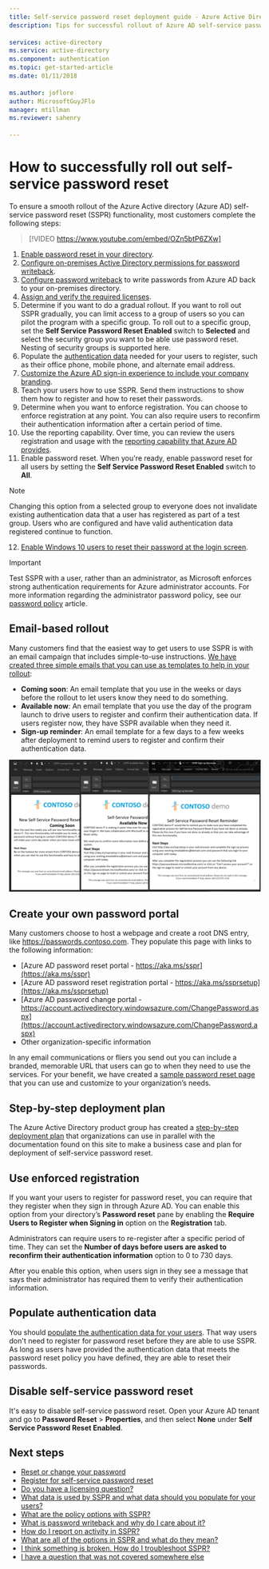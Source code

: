 ```yaml
---
title: Self-service password reset deployment guide - Azure Active Directory
description: Tips for successful rollout of Azure AD self-service password reset

services: active-directory
ms.service: active-directory
ms.component: authentication
ms.topic: get-started-article
ms.date: 01/11/2018

ms.author: joflore
author: MicrosoftGuyJFlo
manager: mtillman
ms.reviewer: sahenry

---
```

# How to successfully roll out self-service password reset

To ensure a smooth rollout of the Azure Active directory (Azure AD) self-service password reset (SSPR) functionality, most customers complete the following steps:

> [!VIDEO https://www.youtube.com/embed/OZn5btP6ZXw]

1. [Enable password reset in your directory](quickstart-sspr.md).
2. [Configure on-premises Active Directory permissions for password writeback](howto-sspr-writeback.md#active-directory-permissions).
3. [Configure password writeback](howto-sspr-writeback.md) to write passwords from Azure AD back to your on-premises directory.
4. [Assign and verify the required licenses](concept-sspr-licensing.md).
5. Determine if you want to do a gradual rollout. If you want to roll out SSPR gradually, you can limit access to a group of users so you can pilot the program with a specific group. To roll out to a specific group, set the **Self Service Password Reset Enabled** switch to **Selected** and select the security group you want to  be able use password reset.  Nesting of security groups is supported here.
6. Populate the [authentication data](howto-sspr-authenticationdata.md) needed for your users to register, such as their office phone, mobile phone, and alternate email address.
7. [Customize the Azure AD sign-in experience to include your company branding](concept-sspr-customization.md).
8. Teach your users how to use SSPR. Send them instructions to show them how to register and how to reset their passwords.
9. Determine when you want to enforce registration. You can choose to enforce registration at any point. You can also require users to reconfirm their authentication information after a certain period of time.
10. Use the reporting capability. Over time, you can review the users registration and usage with the [reporting capability that Azure AD provides](howto-sspr-reporting.md).
11. Enable password reset. When you're ready, enable password reset for all users by setting the **Self Service Password Reset Enabled** switch to **All**. 

   > [!NOTE]
   > Changing this option from a selected group to everyone does not invalidate existing authentication data that a user has registered as part of a test group. Users who are configured and have valid authentication data registered continue to function.

12. [Enable Windows 10 users to reset their password at the login screen](tutorial-sspr-windows.md).

   > [!IMPORTANT]
   > Test SSPR with a user, rather than an administrator, as Microsoft enforces strong authentication requirements for Azure administrator accounts. For more information regarding the administrator password policy, see our [password policy](concept-sspr-policy.md#administrator-password-policy-differences) article.

## Email-based rollout

Many customers find that the easiest way to get users to use SSPR is with an email campaign that includes simple-to-use instructions. [We have created three simple emails that you can use as templates to help in your rollout](https://www.microsoft.com/download/details.aspx?id=56768):

* **Coming soon**: An email template that you use in the weeks or days before the rollout to let users know they need to do something.
* **Available now**: An email template that you use the day of the program launch to drive users to register and confirm their authentication data. If users register now, they have SSPR available when they need it.
* **Sign-up reminder**: An email template for a few days to a few weeks after deployment to remind users to register and confirm their authentication data.

![Email][Email]

## Create your own password portal

Many customers choose to host a webpage and create a root DNS entry, like https://passwords.contoso.com. They populate this page with links to the following information:

* [Azure AD password reset portal - https://aka.ms/sspr](https://aka.ms/sspr)
* [Azure AD password reset registration portal - https://aka.ms/ssprsetup](https://aka.ms/ssprsetup)
* [Azure AD password change portal - https://account.activedirectory.windowsazure.com/ChangePassword.aspx](https://account.activedirectory.windowsazure.com/ChangePassword.aspx)
* Other organization-specific information

In any email communications or fliers you send out you can include a branded, memorable URL that users can go to when they need to use the services. For your benefit, we have created a [sample password reset page](https://github.com/ajamess/password-reset-page) that you can use and customize to your organization’s needs.

## Step-by-step deployment plan

The Azure Active Directory product group has created a [step-by-step deployment plan](https://aka.ms/SSPRDeploymentPlan) that organizations can use in parallel with the documentation found on this site to make a business case and plan for deployment of self-service password reset.

## Use enforced registration

If you want your users to register for password reset, you can require that they register when they sign in through Azure AD. You can enable this option from your directory’s **Password reset** pane by enabling the **Require Users to Register when Signing in** option on the **Registration** tab.

Administrators can require users to re-register after a specific period of time. They can set the **Number of days before users are asked to reconfirm their authentication information** option to 0 to 730 days.

After you enable this option, when users sign in they see a message that says their administrator has required them to verify their authentication information.

## Populate authentication data

You should [populate the authentication data for your users](howto-sspr-authenticationdata.md). That way users don't need to register for password reset before they are able to use SSPR. As long as users have provided the authentication data that meets the password reset policy you have defined, they are able to reset their passwords.

## Disable self-service password reset

It's easy to disable self-service password reset. Open your Azure AD tenant and go to **Password Reset** > **Properties**, and then select **None** under **Self Service Password Reset Enabled**.

## Next steps

* [Reset or change your password](../active-directory-passwords-update-your-own-password.md)
* [Register for self-service password reset](../active-directory-passwords-reset-register.md)
* [Do you have a licensing question?](concept-sspr-licensing.md)
* [What data is used by SSPR and what data should you populate for your users?](howto-sspr-authenticationdata.md)
* [What are the policy options with SSPR?](concept-sspr-policy.md)
* [What is password writeback and why do I care about it?](howto-sspr-writeback.md)
* [How do I report on activity in SSPR?](howto-sspr-reporting.md)
* [What are all of the options in SSPR and what do they mean?](concept-sspr-howitworks.md)
* [I think something is broken. How do I troubleshoot SSPR?](active-directory-passwords-troubleshoot.md)
* [I have a question that was not covered somewhere else](active-directory-passwords-faq.md)

[Email]: ./media/howto-sspr-deployment/sspr-emailtemplates.png "Customize these email templates to fit your organizational requirements"

